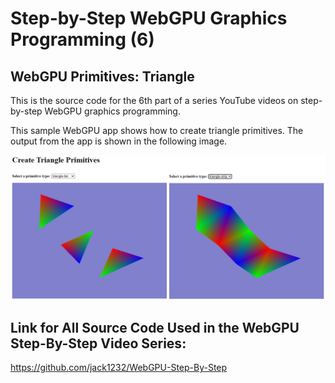 # Step-by-Step WebGPU Graphics Programming (6) 
## WebGPU Primitives: Triangle

This is the source code for the 6th part of a series YouTube videos on step-by-step WebGPU graphics programming.

This sample WebGPU app shows how to create triangle primitives. The output from the app is shown in the following image.

![image01](dist/assets/image01.png)

## Link for All Source Code Used in the WebGPU Step-By-Step Video Series:

https://github.com/jack1232/WebGPU-Step-By-Step
